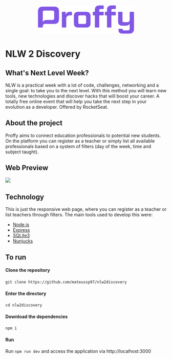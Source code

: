 <h1 align="center">
    <img alt="" title="Proffy" src="./public/images/logoGitHub.svg" width="300px"/>
</h1>

# NLW 2 Discovery

## What's Next Level Week?

NLW is a practical week with a lot of code, challenges, networking and a single goal: to take you to the next level. With this method you will learn new tools, new technologies and discover hacks that will boost your career. A totally free online event that will help you take the next step in your evolution as a developer. Offered by RocketSeat.

## About the project

Proffy aims to connect education professionals to potential new students. On the platform you can register as a teacher or simply list all available professionals based on a system of filters (day of the week, time and subject taught).

## Web Preview

![](./public/images/icons/nlw2discovery.gif)

## Technology

This is just the responsive web page, where you can register as a teacher or list teachers through filters.
The main tools used to develop this were:

- [Node.js](https://nodejs.org/en/)
- [Express](https://expressjs.com/)
- [SQLite3](https://www.sqlite.org/index.html)
- [Nunjucks](https://mozilla.github.io/nunjucks/)

## To run

#### Clone the repository

`git clone https://github.com/mateussp97/nlw2discovery`

#### Enter the directory

`cd nlw2discovery`

#### Download the dependencies

`npm i`

#### Run

Run `npm run dev` and access the application via http://localhost:3000
